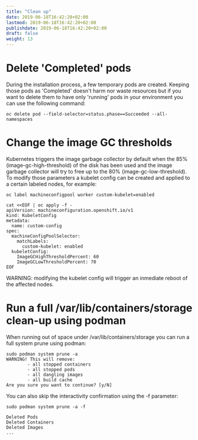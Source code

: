 ```yaml
---
title: "Clean up"
date: 2019-06-18T16:42:20+02:00
lastmod: 2019-06-18T16:42:20+02:00
publishdate: 2019-06-18T16:42:20+02:00
draft: false
weight: 13
---
```


# Delete 'Completed' pods

During the installation process, a few temporary pods are created. Keeping those
pods as 'Completed' doesn't harm nor waste resources but if you want to delete
them to have only 'running' pods in your environment you can use the following
command:

```
oc delete pod --field-selector=status.phase==Succeeded --all-namespaces
```

# Change the image GC thresholds

Kubernetes triggers the image garbage collector by default when the 85% (image-gc-high-threshold) of the disk has been used and the image garbage collector will try to free up to the 80% (image-gc-low-threshold). To modify those parameters a kubelet config can be created and applied to a certain labeled nodes, for example:

```
oc label machineconfigpool worker custom-kubelet=enabled

cat <<EOF | oc apply -f -
apiVersion: machineconfiguration.openshift.io/v1
kind: KubeletConfig
metadata:
  name: custom-config
spec:
  machineConfigPoolSelector:
    matchLabels:
      custom-kubelet: enabled
  kubeletConfig:
    ImageGCHighThresholdPercent: 60
    ImageGCLowThresholdPercent: 70
EOF
```

WARNING: modifying the kubelet config will trigger an inmediate reboot of the affected nodes.

# Run a full /var/lib/containers/storage clean-up using podman

When running out of space under /var/lib/containers/storage you can run a full system prune using podman:

```
sudo podman system prune -a
WARNING! This will remove:
        - all stopped containers
        - all stopped pods
        - all dangling images
        - all build cache
Are you sure you want to continue? [y/N]
```

You can also skip the interactivity confirmation using the -f parameter:

```
sudo podman system prune -a -f

Deleted Pods
Deleted Containers
Deleted Images
...
```
